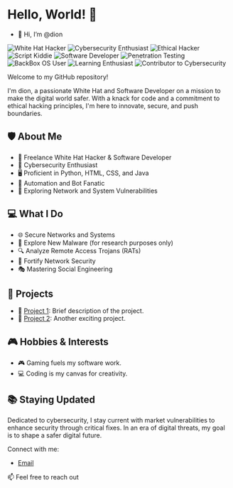 # Hello, World! 👋
- 👋 Hi, I’m @dion
  
![White Hat Hacker](https://img.shields.io/badge/White%20Hat%20Hacker-%E2%9A%94%EF%B8%8F-4CAF50)
![Cybersecurity Enthusiast](https://img.shields.io/badge/Cybersecurity-Enthusiast-blue)
![Ethical Hacker](https://img.shields.io/badge/Ethical%20Hacker-Active-green)
![Script Kiddie](https://img.shields.io/badge/Script%20Kiddie-Exploring-orange)
![Software Developer](https://img.shields.io/badge/Software%20Developer-Coding-red)
![Penetration Testing](https://img.shields.io/badge/Penetration%20Testing-Passionate-yellow)
![BackBox OS User](https://img.shields.io/badge/BackBox%20OS-Explorer-lightgrey)
![Learning Enthusiast](https://img.shields.io/badge/Learning-Open%20to%20New%20Challenges-brightgreen)
![Contributor to Cybersecurity](https://img.shields.io/badge/Contribution-Secure%20Digital%20Landscape-success)


Welcome to my GitHub repository! 

I'm dion, a passionate White Hat and Software Developer on a mission to make the digital world safer. With a knack for code and a commitment to ethical hacking principles, I'm here to innovate, secure, and push boundaries.

## 🛡️ About Me

- 💼 Freelance White Hat Hacker & Software Developer
- 🔐 Cybersecurity Enthusiast
- 🖥️ Proficient in Python, HTML, CSS, and Java
- 🤖 Automation and Bot Fanatic
- 🚀 Exploring Network and System Vulnerabilities

## 💻 What I Do

- 🌐 Secure Networks and Systems
- 🦠 Explore New Malware (for research purposes only)
- 🔍 Analyze Remote Access Trojans (RATs)
- 💪 Fortify Network Security
- 🎭 Mastering Social Engineering

## 🚀 Projects

- 🌟 [Project 1](link-to-project-1): Brief description of the project.
- 🌟 [Project 2](link-to-project-2): Another exciting project.

## 🎮 Hobbies & Interests

- 🎮 Gaming fuels my software work.
- 💻 Coding is my canvas for creativity.

## 📚 Staying Updated

Dedicated to cybersecurity, I stay current with market vulnerabilities to enhance security through critical fixes. In an era of digital threats, my goal is to shape a safer digital future.

Connect with me:
- [Email](mailto:d10xi24@proton.me?subject=Hello%20Dion)

📫 Feel free to reach out 
